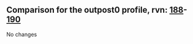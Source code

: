 ## Comparison for the outpost0 profile, rvn: [188](https://github.com/PRO100KatYT/FortniteProfileRevisions/tree/main/profiles/outpost0/188%20outpost0.json)-[190](https://github.com/PRO100KatYT/FortniteProfileRevisions/tree/main/profiles/outpost0/190%20outpost0.json)

No changes

